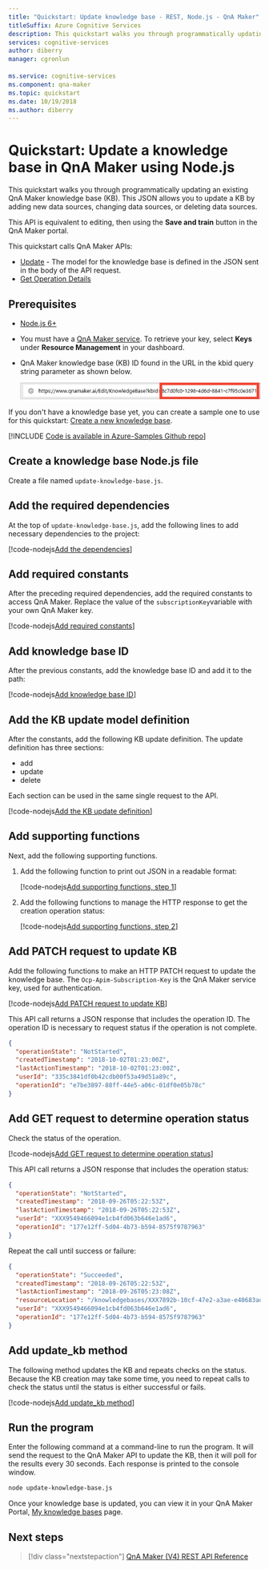 ```yaml
---
title: "Quickstart: Update knowledge base - REST, Node.js - QnA Maker"
titleSuffix: Azure Cognitive Services
description: This quickstart walks you through programmatically updating an existing QnA Maker knowledge base (KB).  This JSON allows you to update a KB by adding new data sources, changing data sources, or deleting data sources.
services: cognitive-services
author: diberry
manager: cgronlun

ms.service: cognitive-services
ms.component: qna-maker
ms.topic: quickstart
ms.date: 10/19/2018
ms.author: diberry
---
```


# Quickstart: Update a knowledge base in QnA Maker using Node.js

This quickstart walks you through programmatically updating an existing QnA Maker knowledge base (KB).  This JSON allows you to update a KB by adding new data sources, changing data sources, or deleting data sources.

This API is equivalent to editing, then using the **Save and train** button in the QnA Maker portal.

This quickstart calls QnA Maker APIs:
* [Update](https://westus.dev.cognitive.microsoft.com/docs/services/5a93fcf85b4ccd136866eb37/operations/5ac266295b4ccd1554da7600) - The model for the knowledge base is defined in the JSON sent in the body of the API request. 
* [Get Operation Details](https://westus.dev.cognitive.microsoft.com/docs/services/5a93fcf85b4ccd136866eb37/operations/operations_getoperationdetails)

## Prerequisites

* [Node.js 6+](https://nodejs.org/en/download/)
* You must have a [QnA Maker service](../How-To/set-up-qnamaker-service-azure.md). To retrieve your key, select **Keys** under **Resource Management** in your dashboard. 
* QnA Maker knowledge base (KB) ID found in the URL in the kbid query string parameter as shown below.

    ![QnA Maker knowledge base ID](../media/qnamaker-quickstart-kb/qna-maker-id.png)

If you don't have a knowledge base yet, you can create a sample one to use for this quickstart: [Create a new knowledge base](create-new-kb-nodejs.md).

[!INCLUDE [Code is available in Azure-Samples Github repo](../../../../includes/cognitive-services-qnamaker-nodejs-repo-note.md)]

## Create a knowledge base Node.js file

Create a file named `update-knowledge-base.js`.

## Add the required dependencies

At the top of `update-knowledge-base.js`, add the following lines to add necessary dependencies to the project:

[!code-nodejs[Add the dependencies](~/samples-qnamaker-nodejs/documentation-samples/quickstarts/update-knowledge-base/update-knowledge-base.js?range=1-4 "Add the dependencies")]

## Add required constants
After the preceding required dependencies, add the required constants to access QnA Maker. Replace the value of the `subscriptionKey`variable with your own QnA Maker key. 

[!code-nodejs[Add required constants](~/samples-qnamaker-nodejs/documentation-samples/quickstarts/update-knowledge-base/update-knowledge-base.js?range=10-17 "Add required constants")]

## Add knowledge base ID

After the previous constants, add the knowledge base ID and add it to the path:

[!code-nodejs[Add knowledge base ID](~/samples-qnamaker-nodejs/documentation-samples/quickstarts/update-knowledge-base/update-knowledge-base.js?range=19-23 "Add knowledge base ID")]

## Add the KB update model definition

After the constants, add the following KB update definition. The update definition has three sections:

* add
* update
* delete

Each section can be used in the same single request to the API. 

[!code-nodejs[Add the KB update definition](~/samples-qnamaker-nodejs/documentation-samples/quickstarts/update-knowledge-base/update-knowledge-base.js?range=25-53 "Add the KB update definition")]


## Add supporting functions

Next, add the following supporting functions.

1. Add the following function to print out JSON in a readable format:

   [!code-nodejs[Add supporting functions, step 1](~/samples-qnamaker-nodejs/documentation-samples/quickstarts/update-knowledge-base/update-knowledge-base.js?range=55-58 "Add supporting functions, step 1")]

2. Add the following functions to manage the HTTP response to get the creation operation status:

   [!code-nodejs[Add supporting functions, step 2](~/samples-qnamaker-nodejs/documentation-samples/quickstarts/update-knowledge-base/update-knowledge-base.js?range=60-82 "Add supporting functions, step 2")]

## Add PATCH request to update KB

Add the following functions to make an HTTP PATCH request to update the knowledge base. The `Ocp-Apim-Subscription-Key` is the QnA Maker service key, used for authentication.

[!code-nodejs[Add PATCH request to update KB](~/samples-qnamaker-nodejs/documentation-samples/quickstarts/update-knowledge-base/update-knowledge-base.js?range=84-111 "Add PATCH request to update KB")]

This API call returns a JSON response that includes the operation ID. The operation ID is necessary to request status if the operation is not complete.

```JSON
{
  "operationState": "NotStarted",
  "createdTimestamp": "2018-10-02T01:23:00Z",
  "lastActionTimestamp": "2018-10-02T01:23:00Z",
  "userId": "335c3841df0b42cdb00f53a49d51a89c",
  "operationId": "e7be3897-88ff-44e5-a06c-01df0e05b78c"
}
```

## Add GET request to determine operation status

Check the status of the operation.
    
[!code-nodejs[Add GET request to determine operation status](~/samples-qnamaker-nodejs/documentation-samples/quickstarts/update-knowledge-base/update-knowledge-base.js?range=113-137 "Add GET request to determine operation status")]

This API call returns a JSON response that includes the operation status: 

```JSON
{
  "operationState": "NotStarted",
  "createdTimestamp": "2018-09-26T05:22:53Z",
  "lastActionTimestamp": "2018-09-26T05:22:53Z",
  "userId": "XXX9549466094e1cb4fd063b646e1ad6",
  "operationId": "177e12ff-5d04-4b73-b594-8575f9787963"
}
```

Repeat the call until success or failure: 

```JSON
{
  "operationState": "Succeeded",
  "createdTimestamp": "2018-09-26T05:22:53Z",
  "lastActionTimestamp": "2018-09-26T05:23:08Z",
  "resourceLocation": "/knowledgebases/XXX7892b-10cf-47e2-a3ae-e40683adb714",
  "userId": "XXX9549466094e1cb4fd063b646e1ad6",
  "operationId": "177e12ff-5d04-4b73-b594-8575f9787963"
}
```

## Add update_kb method

The following method updates the KB and repeats checks on the status. Because the KB creation may take some time, you need to repeat calls to check the status until the status is either successful or fails.

[!code-nodejs[Add update_kb method](~/samples-qnamaker-nodejs/documentation-samples/quickstarts/update-knowledge-base/update-knowledge-base.js?range=139-169 "Add update_kb method")]

## Run the program

Enter the following command at a command-line to run the program. It will send the request to the QnA Maker API to update the KB, then it will poll for the results every 30 seconds. Each response is printed to the console window.

```bash
node update-knowledge-base.js
```

Once your knowledge base is updated, you can view it in your QnA Maker Portal, [My knowledge bases](https://www.qnamaker.ai/Home/MyServices) page. 

## Next steps

> [!div class="nextstepaction"]
> [QnA Maker (V4) REST API Reference](https://westus.dev.cognitive.microsoft.com/docs/services/5a93fcf85b4ccd136866eb37/operations/5ac266295b4ccd1554da75ff)